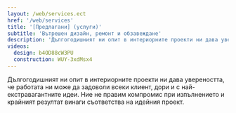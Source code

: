 ```yaml
---
layout: /web/services.ect
href: '/web/services'
title: '[Предлагани] (услуги)'
subtitle: 'Вътрешен дизайн, ремонт и обзавеждане'
description: 'Дългогодишният ни опит в интериорните проекти ни дава увереността, че изпълнението и крайният резултат винаги съответства на идейния проект.'
videos:
  design: b4OD88cW3PU
  construction: WUY-3xdMsx4
---
```


Дългогодишният ни опит в интериорните проекти ни дава увереността, че работата ни може да задоволи всеки клиент, дори и с най-екстравагантните идеи. Ние не правим компромис при изпълнението и крайният резултат винаги съответства на идейния проект.